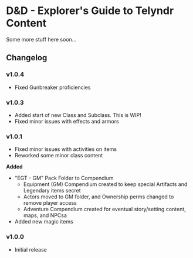 # D&D - Explorer's Guide to Telyndr Content
Some more stuff here soon...

## Changelog

### v1.0.4
- Fixed Gunbreaker proficiencies

### v1.0.3
- Added start of new Class and Subclass. This is WIP!
- Fixed minor issues with effects and armors

### v1.0.1
- Fixed minor issues with activities on items
- Reworked some minor class content

**Added**
- "EGT - GM" Pack Folder to Compendium
    - Equipment (GM) Compendium created to keep special Artifacts and Legendary items secret
    - Actors moved to GM folder, and Ownership perms changed to remove player access
    - Adventure Compendium created for eventual story/setting content, maps, and NPCsa
- Added new magic items

### v1.0.0
- Initial release
